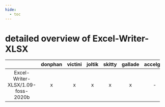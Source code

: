 ```yaml
---
hide:
  - toc
---
```


detailed overview of Excel-Writer-XLSX
======================================

| |donphan|victini|joltik|skitty|gallade|accelgor|swalot|doduo|
| :---: | :---: | :---: | :---: | :---: | :---: | :---: | :---: | :---: |
|Excel-Writer-XLSX/1.09-foss-2020b|x|x|x|x|x|-|x|x|
